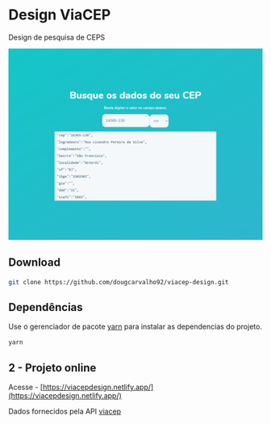 # Design ViaCEP

Design de pesquisa de CEPS

![](github/front.png)

## Download

```bash
git clone https://github.com/dougcarvalho92/viacep-design.git
```

## Dependências

Use o gerenciador de pacote [yarn](https://yarnpkg.com/) para instalar as dependencias do projeto.

```bash
yarn
```


## 2 - Projeto online
Acesse - [https://viacepdesign.netlify.app/](https://viacepdesign.netlify.app/)

Dados fornecidos pela API [viacep](https://viacep.com.br/)

